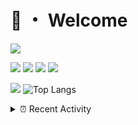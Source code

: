 # 👋 ・ Welcome
![](https://komarev.com/ghpvc/?username=Lorenzo0111)

![](https://img.shields.io/badge/Java-ED8B00?style=for-the-badge&logo=java&logoColor=white)
![](https://img.shields.io/badge/JavaScript-323330?style=for-the-badge&logo=javascript&logoColor=F7DF1E)
![](https://img.shields.io/badge/Node.js-339933?style=for-the-badge&logo=nodedotjs&logoColor=white)
![](https://img.shields.io/badge/React-20232A?style=for-the-badge&logo=react&logoColor=61DAFB)

[![](https://github-readme-stats.vercel.app/api?username=Lorenzo0111&show_icons=true&count_private=true)](https://github.com/Lorenzo0111)
![Top Langs](https://github-readme-stats.vercel.app/api/top-langs/?username=Lorenzo0111&layout=compact)

<details>
<summary>⏰ Recent Activity</summary>

<!--RECENT_ACTIVITY:start-->
1. ![issueClosed] **Issue closed:** [ZombieStriker/QualityArmory#179](https://github.com/ZombieStriker/QualityArmory/issues/179)
2. ![issueClosed] **Issue closed:** [ZombieStriker/QualityArmory#235](https://github.com/ZombieStriker/QualityArmory/issues/235)
3. ![comment] **Commented:** [ZombieStriker/QualityArmory#235](https://github.com/ZombieStriker/QualityArmory/issues/235#issuecomment-1005761077)
4. ![issueClosed] **Issue closed:** [ZombieStriker/QualityArmory#197](https://github.com/ZombieStriker/QualityArmory/issues/197)
5. ![issueClosed] **Issue closed:** [ZombieStriker/QualityArmory#180](https://github.com/ZombieStriker/QualityArmory/issues/180)
6. ![comment] **Commented:** [ZombieStriker/QualityArmory#180](https://github.com/ZombieStriker/QualityArmory/issues/180#issuecomment-1005642146)
7. ![issueClosed] **Issue closed:** [ZombieStriker/QualityArmory#205](https://github.com/ZombieStriker/QualityArmory/issues/205)
8. ![comment] **Commented:** [ZombieStriker/QualityArmory#205](https://github.com/ZombieStriker/QualityArmory/issues/205#issuecomment-1005641653)
9. ![comment] **Commented:** [ZombieStriker/QualityArmory#229](https://github.com/ZombieStriker/QualityArmory/issues/229#issuecomment-1005602659)
10. ![comment] **Commented:** [ZombieStriker/QualityArmory#235](https://github.com/ZombieStriker/QualityArmory/issues/235#issuecomment-1005594040)
<!--RECENT_ACTIVITY:end-->


<!--RECENT_ACTIVITY:last_update-->
Last Updated: Thursday, January 6th, 2022, 12:46:39 AM
<!--RECENT_ACTIVITY:last_update_end-->
</details>

[issueOpened]: https://cdn.jsdelivr.net/gh/Readme-Workflows/Readme-Icons@main/icons/octicons/IssueOpenedOld.svg
[issueClosed]: https://cdn.jsdelivr.net/gh/Readme-Workflows/Readme-Icons@main/icons/octicons/IssueClosedOld.svg

[prOpened]: https://cdn.jsdelivr.net/gh/Readme-Workflows/Readme-Icons@main/icons/octicons/PullRequestOpened.svg
[prClosed]: https://cdn.jsdelivr.net/gh/Readme-Workflows/Readme-Icons@main/icons/octicons/PullRequestClosed.svg
[prMerged]: https://cdn.jsdelivr.net/gh/Readme-Workflows/Readme-Icons@main/icons/octicons/PullRequestMerged.svg

[comment]: https://cdn.jsdelivr.net/gh/Readme-Workflows/Readme-Icons@main/icons/octicons/Comment.svg

[changesRequested]: https://cdn.jsdelivr.net/gh/Readme-Workflows/Readme-Icons@main/icons/octicons/RequestedChanges.svg
[approved]: https://cdn.jsdelivr.net/gh/Readme-Workflows/Readme-Icons@main/icons/octicons/ApprovedChanges.svg

[repoCreated]: https://cdn.jsdelivr.net/gh/Readme-Workflows/Readme-Icons@main/icons/octicons/Repository.svg
[release]: https://cdn.jsdelivr.net/gh/Readme-Workflows/Readme-Icons@main/icons/octicons/Release.svg
[star]: https://cdn.jsdelivr.net/gh/Readme-Workflows/Readme-Icons@main/icons/octicons/StarredRepository.svg
[wiki]: https://cdn.jsdelivr.net/gh/Readme-Workflows/Readme-Icons@main/icons/octicons/Wiki.svg
[fork]: https://cdn.jsdelivr.net/gh/Readme-Workflows/Readme-Icons@main/icons/octicons/ForkedRepository.svg
[people]: https://cdn.jsdelivr.net/gh/Readme-Workflows/Readme-Icons@main/icons/octicons/People.svg
